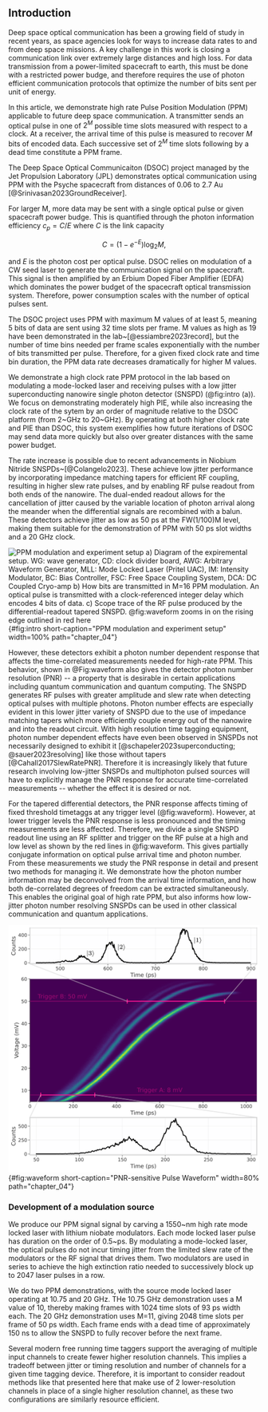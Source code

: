 ## Introduction


<!-- DSOC, high loss -->
Deep space optical communication has been a growing field of study in recent years, as space agencies look for ways to increase data rates to and from deep space missions. A key challenge in this work is closing a communication link over extremely large distances and high loss. For data transmission from a power-limited spacecraft to earth, this must be done with a restricted power budge, and therefore requires the use of photon efficient communication protocols that optimize the number of bits sent per unit of energy. 

<!-- more will be said about PIE later i guess? -->

In this article, we demonstrate high rate Pulse Position Modulation (PPM) applicable to future deep space communication.  A transmitter sends an optical pulse in one of $2^M$ possible time slots measured with respect to a clock. At a receiver, the arrival time of this pulse is measured to recover $M$ bits of encoded data. Each successive set of  $2^M$ time slots following by a dead time constitute a PPM frame. 

<!-- maybe hold off on ppm frame stuff till later... -->

The Deep Space Optical Communicaiton (DSOC) project managed by the Jet Propulsion Laboratory (JPL) demonstrates optical communication using PPM with the Psyche spacecraft from distances of 0.06 to 2.7 Au [@Srinivasan2023GroundReceiver]. 

For larger M, more data may be sent with a single optical pulse or given spacecraft power budge. This is quantified through the photon information efficiency $c_p = C/E$ where $C$ is the link capacity 

$$
C=\left(1-e^{-E}\right) \log _2 M,
$$

and $E$ is the photon cost per optical pulse. DSOC relies on modulation of a CW seed laser to generate the communication signal on the spacecraft. This signal is then amplified by an Erbium Doped Fiber Amplifier (EDFA) which dominates the power budget of the spacecraft optical transmission system. Therefore, power consumption scales with the number of optical pulses sent. 

The DSOC project uses PPM with maximum M values of at least 5, meaning 5 bits of data are sent using 32 time slots per frame. M values as high as 19 have been demonstrated in the lab~[@essiambre2023record], but the number of time bins needed per frame scales exponentially with the number of bits transmitted per pulse. Therefore, for a given fixed clock rate and time bin duration, the PPM data rate decreases dramatically for higher M values. 

<!-- PPM can achieve higher photon information efficiency than coherent detection techniques [@Dolinar2011Photon] for which the need to measure phase of the incoming optical signal limits minimum transmission power.  -->

We demonstrate a high clock rate PPM protocol in the lab based on modulating a mode-locked laser and receiving pulses with a low jitter superconducting nanowire single photon detector (SNSPD) (@fig:intro (a)). We focus on demonstrating moderately high PIE, while also increasing the clock rate of the sytem by an order of magnitude relative to the DSOC platform (from 2~GHz to 20~GHz). By operating at both higher clock rate and PIE than DSOC, this system exemplifies how future iterations of DSOC may send data more quickly but also over greater distances with the same power budget. 

<!-- With the increase of both clock rate and PIE, this protocol suggests a potentially attractive upgrade path DSOC-like systems, as similar implementations could offer both higher data rates and operation across greater distances.  -->

The rate increase is possible due to recent advancements in Niobium Nitride SNSPDs~[@Colangelo2023].  These achieve low jitter performance by incorporating impedance matching tapers for efficient RF coupling, resulting in higher slew rate pulses, and by enabling RF pulse readout from both ends of the nanowire. The dual-ended readout allows for the cancellation of jitter caused by the variable location of photon arrival along the meander when the differential signals are recombined with a balun. These detectors achieve jitter as low as 50 ps at the FW(1/100)M level, making them suitable for the demonstration of PPM with 50 ps slot widths and a 20 GHz clock.

![**PPM modulation and experiment setup** a) Diagram of the expiremental setup. WG: wave generator, CD: clock divider board, AWG: Arbitrary Waveform Generator, MLL: Mode Locked Laser (Pritel UAC), IM: Intensity Modulator, BC: Bias Controller, FSC: Free Space Coupling System, DCA: DC Coupled Cryo-amp b) How bits are transmitted in M=16 PPM modulation. An optical pulse is transmitted with a clock-referenced integer delay which encodes 4 bits of data. c) Scope trace of the RF pulse produced by the differential-readout tapered SNSPD. @fig:waveform zooms in on the rising edge outlined in red here](./figs/fig_intro_2_light.svg){#fig:intro short-caption="PPM modulation and experiment setup" width=100% path="chapter_04"}

However, these detectors exhibit a photon number dependent response that affects the time-correlated measurements needed for high-rate PPM. This behavior, shown in @Fig:waveform also gives the detector photon number resolution (PNR) -- a property that is desirable in certain applications including quantum communication and quantum computing.  The SNSPD generates RF pulses with greater amplitude and slew rate when detecting optical pulses with multiple photons. Photon number effects are especially evident in this lower jitter variety of SNSPD due to the use of impedance matching tapers which more efficiently couple energy out of the nanowire and into the readout circuit. With high resolution time tagging equipment, photon number dependent effects have even been observed in SNSPDs not necessarily designed to exhibit it [@schapeler2023superconducting; @sauer2023resolving] like those without tapers [@Cahall2017SlewRatePNR]. Therefore it is increasingly likely that future research involving low-jitter SNSPDs and multiphoton pulsed sources will have to explicitly manage the PNR response for accurate time-correlated measurements -- whether the effect it is desired or not. 

For the tapered differential detectors, the PNR response affects timing of fixed threshold timetaggs at any trigger level (@fig:waveform). However, at lower trigger levels the PNR response is less pronounced and the timing measurements are less affected. Therefore, we divide a single SNSPD readout line using an RF splitter and trigger on the RF pulse at a high and low level as shown by the red lines in @fig:waveform.  This gives partially conjugate information on optical pulse arrival time and photon number. From these measurements we study the PNR response in detail and present two methods for managing it. We demonstrate how the photon number information may be deconvolved from the arrival time information, and how both de-correlated degrees of freedom can be extracted simultaneously. This enables the original goal of high rate PPM, but also informs how low-jitter photon number resolving SNSPDs can be used in other classical communication and quantum applications. 

![**PNR-sensitive Pulse Waveform** The rising edge of the differential SNSPD's RF pulses exhibit variations in height, slew rate, and arrival time due to photon-number dependent dynamics. The slopes of the 1-photon and 2-photon pulses significantly differ, and as the photon number increases, the alterations to the pulse shape become progressively smaller. Trigger levels A (8\ mV) and B (50\ mV) were used to extract as much information about pulse slope and arrival time as possible](./figs/waveform_light.svg){#fig:waveform short-caption="PNR-sensitive Pulse Waveform" width=80% path="chapter_04"}

### Development of a modulation source

We produce our PPM signal signal by carving a 1550~nm high rate mode locked laser with lithium niobate modulators. Each mode locked laser pulse has duration on the order of 0.5~ps. By modulating a mode-locked laser, 
the optical pulses do not incur timing jitter from the limited slew rate of the modulators or the RF signal that drives them. Two modulators are used in series to achieve the high extinction ratio needed to successively block up to 2047 laser pulses in a row. 


We do two PPM demonstrations, with the source mode locked laser operating at 10.75 and 20 GHz. THe 10.75 GHz demonstration uses a M value of 10, thereby making frames with 1024 time slots of 93 ps width each. The 20 GHz demonstration uses M=11, giving 2048 time slots per frame of 50 ps width. Each frame ends with a dead time of approximately 150 ns to allow the SNSPD to fully recover before the next frame. 


<!-- Therefore, we chose to carve pulses from a mode-locked laser. This approach allows for extremely short pulses in time, with the modulators responsible for sufficiently reducing any surrounding unwanted pulses. The temporal width of the modulator pulse response must be extremely short and able to modulate from 'off' to 'on' within a time frame of the order of the 50 ps bin width. -->

<!-- Extras -->

Several modern free running time taggers support the averaging of multiple input channels to create fewer higher resolution channels. This implies a tradeoff between jitter or timing resolution and number of channels for a given time tagging device. Therefore, it is important to consider readout methods like that presented here that make use of 2 lower-resolution channels in place of a single higher resolution channel, as these two configurations are similarly resource efficient. 

<!-- ```{=html}
*[SNSPD]: Superconducting Nanowire Single Photon Detector
*[SNSPDs]: Superconducting Nanowire Single Photon Detector
*[DCR]: Dark Count Rate
*[PPM]: Pulse Position Modulation
``` -->